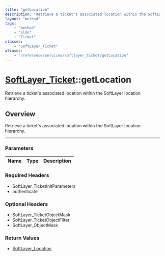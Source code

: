 ```yaml
---
title: "getLocation"
description: "Retrieve a ticket's associated location within the SoftLayer location hierarchy."
layout: "method"
tags:
    - "method"
    - "sldn"
    - "Ticket"
classes:
    - "SoftLayer_Ticket"
aliases:
    - "/reference/services/softlayer_ticket/getLocation"
---
```

# [SoftLayer_Ticket](/reference/services/SoftLayer_Ticket)::getLocation


Retrieve a ticket's associated location within the SoftLayer location hierarchy.


## Overview 
Retrieve a ticket's associated location within the SoftLayer location hierarchy.

-----

### Parameters 
|Name | Type | Description |
| --- | --- | --- |


### Required Headers
* SoftLayer_TicketInitParameters
* authenticate


### Optional Headers
* SoftLayer_TicketObjectMask
* SoftLayer_TicketObjectFilter
* SoftLayer_ObjectMask

### Return Values
* <a href='/reference/datatypes/SoftLayer_Location'>SoftLayer_Location </a>




